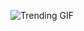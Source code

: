 
<!-- GIF_SECTION -->
![Trending GIF](https://media4.giphy.com/media/v1.Y2lkPThiYjIxNzcyMnZ4MnVzaTZ0OHQ4aTMyanphMTZwd3RoejFtcXE2eXJ0d2kzdzNjdCZlcD12MV9naWZzX3NlYXJjaCZjdD1n/SHjRjbSdzjhWrT6RDR/giphy.gif)
<!-- END_GIF_SECTION -->
